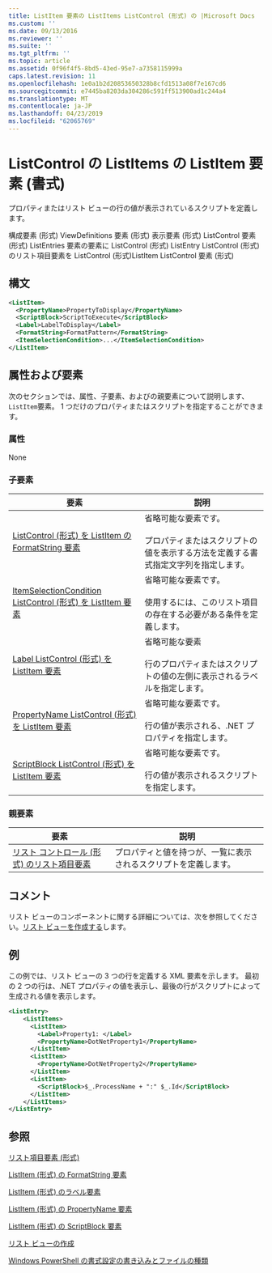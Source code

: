 ```yaml
---
title: ListItem 要素の ListItems ListControl (形式) の |Microsoft Docs
ms.custom: ''
ms.date: 09/13/2016
ms.reviewer: ''
ms.suite: ''
ms.tgt_pltfrm: ''
ms.topic: article
ms.assetid: 0f96f4f5-8bd5-43ed-95e7-a7358115999a
caps.latest.revision: 11
ms.openlocfilehash: 1e0a1b2d20853650328b8cfd1513a08f7e167cd6
ms.sourcegitcommit: e7445ba8203da304286c591ff513900ad1c244a4
ms.translationtype: MT
ms.contentlocale: ja-JP
ms.lasthandoff: 04/23/2019
ms.locfileid: "62065769"
---
```

# <a name="listitem-element-for-listitems-for-listcontrol-format"></a>ListControl の ListItems の ListItem 要素 (書式)

プロパティまたはリスト ビューの行の値が表示されているスクリプトを定義します。

構成要素 (形式) ViewDefinitions 要素 (形式) 表示要素 (形式) ListControl 要素 (形式) ListEntries 要素の要素に ListControl (形式) ListEntry ListControl (形式) のリスト項目要素を ListControl (形式)ListItem ListControl 要素 (形式)

## <a name="syntax"></a>構文

```xml
<ListItem>
  <PropertyName>PropertyToDisplay</PropertyName>
  <ScriptBlock>ScriptToExecute</ScriptBlock>
  <Label>LabelToDisplay</Label>
  <FormatString>FormatPattern</FormatString>
  <ItemSelectionCondition>...</ItemSelectionCondition>
</ListItem>
```

## <a name="attributes-and-elements"></a>属性および要素

次のセクションでは、属性、子要素、およびの親要素について説明します、`ListItem`要素。 1 つだけのプロパティまたはスクリプトを指定することができます。

### <a name="attributes"></a>属性

None

### <a name="child-elements"></a>子要素

|要素|説明|
|-------------|-----------------|
|[ListControl (形式) を ListItem の FormatString 要素](./formatstring-element-for-listitem-for-listcontrol-format.md)|省略可能な要素です。<br /><br /> プロパティまたはスクリプトの値を表示する方法を定義する書式指定文字列を指定します。|
|[ItemSelectionCondition ListControl (形式) を ListItem 要素](./itemselectioncondition-element-for-listitem-for-listcontrol-format.md)|省略可能な要素です。<br /><br /> 使用するには、このリスト項目の存在する必要がある条件を定義します。|
|[Label ListControl (形式) を ListItem 要素](./label-element-for-listitem-for-listcontrol-format.md)|省略可能な要素<br /><br /> 行のプロパティまたはスクリプトの値の左側に表示されるラベルを指定します。|
|[PropertyName ListControl (形式) を ListItem 要素](./propertyname-element-for-listitem-for-listcontrol-format.md)|省略可能な要素です。<br /><br /> 行の値が表示される、.NET プロパティを指定します。|
|[ScriptBlock ListControl (形式) を ListItem 要素](./scriptblock-element-for-listitem-for-listcontrol-format.md)|省略可能な要素です。<br /><br /> 行の値が表示されるスクリプトを指定します。|

### <a name="parent-elements"></a>親要素

|要素|説明|
|-------------|-----------------|
|[リスト コントロール (形式) のリスト項目要素](./listitems-element-for-listentry-for-listcontrol-format.md)|プロパティと値を持つが、一覧に表示されるスクリプトを定義します。|

## <a name="remarks"></a>コメント

リスト ビューのコンポーネントに関する詳細については、次を参照してください。[リスト ビューを作成する](./creating-a-list-view.md)します。

## <a name="example"></a>例

この例では、リスト ビューの 3 つの行を定義する XML 要素を示します。 最初の 2 つの行は、.NET プロパティの値を表示し、最後の行がスクリプトによって生成される値を表示します。

```xml
<ListEntry>
    <ListItems>
      <ListItem>
        <Label>Property1: </Label>
        <PropertyName>DotNetProperty1</PropertyName>
      </ListItem>
      <ListItem>
        <PropertyName>DotNetProperty2</PropertyName>
      </ListItem>
      <ListItem>
        <ScriptBlock>$_.ProcessName + ":" $_.Id</ScriptBlock>
      </ListItem>
    </ListItems>
</ListEntry>

```

## <a name="see-also"></a>参照

[リスト項目要素 (形式)](./listitems-element-for-listentry-for-listcontrol-format.md)

[ListItem (形式) の FormatString 要素](./formatstring-element-for-listitem-for-listcontrol-format.md)

[ListItem (形式) のラベル要素](./label-element-for-listitem-for-listcontrol-format.md)

[ListItem (形式) の PropertyName 要素](./propertyname-element-for-listitem-for-listcontrol-format.md)

[ListItem (形式) の ScriptBlock 要素](./scriptblock-element-for-listitem-for-listcontrol-format.md)

[リスト ビューの作成](./creating-a-list-view.md)

[Windows PowerShell の書式設定の書き込みとファイルの種類](./writing-a-powershell-formatting-file.md)

